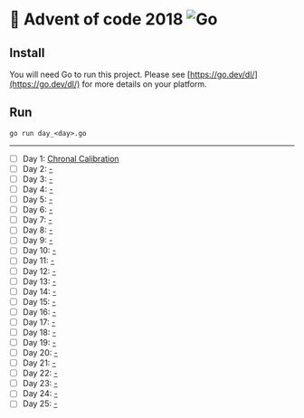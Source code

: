 # 🎄 Advent of code 2018 ![Go](https://img.shields.io/badge/-Go-%2300ADD8?style=flat&logo=go&logoColor=white)

## Install
You will need Go to run this project. Please see [https://go.dev/dl/](https://go.dev/dl/) for more details on your platform.

## Run
```shell
go run day_<day>.go
```

---

  - [ ] Day 1: [Chronal Calibration](https://adventofcode.com/2018/day/1)
  - [ ] Day 2: [-](https://adventofcode.com/2018/day/2)
  - [ ] Day 3: [-](https://adventofcode.com/2018/day/3)
  - [ ] Day 4: [-](https://adventofcode.com/2018/day/4)
  - [ ] Day 5: [-](https://adventofcode.com/2018/day/5)
  - [ ] Day 6: [-](https://adventofcode.com/2018/day/6)
  - [ ] Day 7: [-](https://adventofcode.com/2018/day/7)
  - [ ] Day 8: [-](https://adventofcode.com/2018/day/8)
  - [ ] Day 9: [-](https://adventofcode.com/2018/day/9)
  - [ ] Day 10: [-](https://adventofcode.com/2018/day/10)
  - [ ] Day 11: [-](https://adventofcode.com/2018/day/11)
  - [ ] Day 12: [-](https://adventofcode.com/2018/day/12)
  - [ ] Day 13: [-](https://adventofcode.com/2018/day/13)
  - [ ] Day 14: [-](https://adventofcode.com/2018/day/14)
  - [ ] Day 15: [-](https://adventofcode.com/2018/day/15)
  - [ ] Day 16: [-](https://adventofcode.com/2018/day/16)
  - [ ] Day 17: [-](https://adventofcode.com/2018/day/17)
  - [ ] Day 18: [-](https://adventofcode.com/2018/day/18)
  - [ ] Day 19: [-](https://adventofcode.com/2018/day/19)
  - [ ] Day 20: [-](https://adventofcode.com/2018/day/20)
  - [ ] Day 21: [-](https://adventofcode.com/2018/day/21)
  - [ ] Day 22: [-](https://adventofcode.com/2018/day/22)
  - [ ] Day 23: [-](https://adventofcode.com/2018/day/23)
  - [ ] Day 24: [-](https://adventofcode.com/2018/day/24)
  - [ ] Day 25: [-](https://adventofcode.com/2018/day/25)
